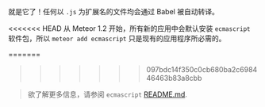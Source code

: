 就是它了！任何以 `.js` 为扩展名的文件均会通过 Babel 被自动转译。

<<<<<<< HEAD
从 Meteor 1.2 开始，所有新的应用中会默认安装 `ecmascript` 软件包，所以 `meteor add ecmascript` 只是现有的应用程序所必需的。

=======
>>>>>>> 097bdc14f350c0cb680ba2c698446463b83a8cbb
<blockquote class="babel-callout babel-callout-info">
  <p>
    欲了解更多信息，请参阅 <code>ecmascript</code>
    <a href="https://github.com/meteor/meteor/blob/master/packages/ecmascript/README.md">README.md</a>.
  </p>
</blockquote>
